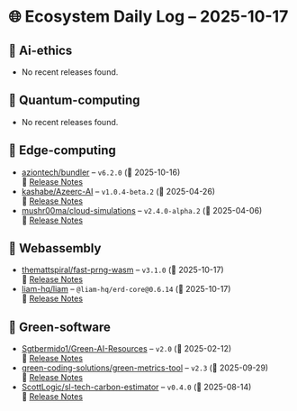 # 🌐 Ecosystem Daily Log – 2025-10-17

## 🔹 Ai-ethics
- No recent releases found.

## 🔹 Quantum-computing
- No recent releases found.

## 🔹 Edge-computing
- [aziontech/bundler](https://github.com/aziontech/bundler/releases/tag/v6.2.0) – `v6.2.0` (📅 2025-10-16)  
  🔗 [Release Notes](https://github.com/aziontech/bundler/releases/tag/v6.2.0)
- [kashabe/Azeerc-AI](https://github.com/kashabe/Azeerc-AI/releases/tag/v1.0.4-beta.2) – `v1.0.4-beta.2` (📅 2025-04-26)  
  🔗 [Release Notes](https://github.com/kashabe/Azeerc-AI/releases/tag/v1.0.4-beta.2)
- [mushr00ma/cloud-simulations](https://github.com/mushr00ma/cloud-simulations/releases/tag/v2.4.0-alpha.2) – `v2.4.0-alpha.2` (📅 2025-04-06)  
  🔗 [Release Notes](https://github.com/mushr00ma/cloud-simulations/releases/tag/v2.4.0-alpha.2)

## 🔹 Webassembly
- [themattspiral/fast-prng-wasm](https://github.com/themattspiral/fast-prng-wasm/releases/tag/v3.1.0) – `v3.1.0` (📅 2025-10-17)  
  🔗 [Release Notes](https://github.com/themattspiral/fast-prng-wasm/releases/tag/v3.1.0)
- [liam-hq/liam](https://github.com/liam-hq/liam/releases/tag/%40liam-hq/erd-core%400.6.14) – `@liam-hq/erd-core@0.6.14` (📅 2025-10-17)  
  🔗 [Release Notes](https://github.com/liam-hq/liam/releases/tag/%40liam-hq/erd-core%400.6.14)

## 🔹 Green-software
- [Sgtbermido1/Green-AI-Resources](https://github.com/Sgtbermido1/Green-AI-Resources/releases/tag/v2.0) – `v2.0` (📅 2025-02-12)  
  🔗 [Release Notes](https://github.com/Sgtbermido1/Green-AI-Resources/releases/tag/v2.0)
- [green-coding-solutions/green-metrics-tool](https://github.com/green-coding-solutions/green-metrics-tool/releases/tag/v2.3) – `v2.3` (📅 2025-09-29)  
  🔗 [Release Notes](https://github.com/green-coding-solutions/green-metrics-tool/releases/tag/v2.3)
- [ScottLogic/sl-tech-carbon-estimator](https://github.com/ScottLogic/sl-tech-carbon-estimator/releases/tag/v0.4.0) – `v0.4.0` (📅 2025-08-14)  
  🔗 [Release Notes](https://github.com/ScottLogic/sl-tech-carbon-estimator/releases/tag/v0.4.0)